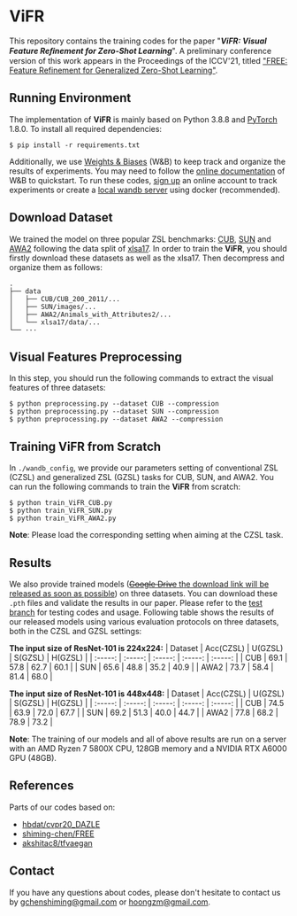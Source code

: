 # ViFR


This repository contains the training codes for the paper  "***ViFR: Visual Feature Reﬁnement for Zero-Shot Learning***". A preliminary conference version of this work appears in the Proceedings of the ICCV'21, titled ["FREE: Feature Refinement for Generalized Zero-Shot Learning"](https://openaccess.thecvf.com/content/ICCV2021/papers/Chen_FREE_Feature_Refinement_for_Generalized_Zero-Shot_Learning_ICCV_2021_paper.pdf).

<!-- ![](figs/ViFR.png) -->


## Running Environment
The implementation of **ViFR** is mainly based on Python 3.8.8 and [PyTorch](https://pytorch.org/) 1.8.0. To install all required dependencies:
```
$ pip install -r requirements.txt
```
Additionally, we use [Weights & Biases](https://wandb.ai/site) (W&B) to keep track and organize the results of experiments. You may need to follow the [online documentation](https://docs.wandb.ai/quickstart) of W&B to quickstart. To run these codes, [sign up](https://app.wandb.ai/login?signup=true) an online account to track experiments or create a [local wandb server](https://hub.docker.com/r/wandb/local) using docker (recommended).

## Download Dataset 

We trained the model on three popular ZSL benchmarks: [CUB](http://www.vision.caltech.edu/visipedia/CUB-200-2011.html), [SUN](http://cs.brown.edu/~gmpatter/sunattributes.html) and [AWA2](http://cvml.ist.ac.at/AwA2/) following the data split of [xlsa17](http://datasets.d2.mpi-inf.mpg.de/xian/xlsa17.zip). In order to train the **ViFR**, you should firstly download these datasets as well as the xlsa17. Then decompress and organize them as follows: 
```
.
├── data
│   ├── CUB/CUB_200_2011/...
│   ├── SUN/images/...
│   ├── AWA2/Animals_with_Attributes2/...
│   └── xlsa17/data/...
└── ···
```


## Visual Features Preprocessing

In this step, you should run the following commands to extract the visual features of three datasets:

```
$ python preprocessing.py --dataset CUB --compression
$ python preprocessing.py --dataset SUN --compression
$ python preprocessing.py --dataset AWA2 --compression
```

## Training ViFR from Scratch
In `./wandb_config`, we provide our parameters setting of conventional ZSL (CZSL) and generalized ZSL (GZSL) tasks for CUB, SUN, and AWA2. You can run the following commands to train the **ViFR** from scratch:

```
$ python train_ViFR_CUB.py
$ python train_ViFR_SUN.py 
$ python train_ViFR_AWA2.py 
```
**Note**: Please load the corresponding setting when aiming at the CZSL task.

## Results
We also provide trained models ([~~Google Drive~~ the download link will be released as soon as possible]()) on three datasets. You can download these `.pth` files and validate the results in our paper. Please refer to the [test branch]() for testing codes and usage.
Following table shows the results of our released models using various evaluation protocols on three datasets, both in the CZSL and GZSL settings:

**The input size of ResNet-101 is 224x224:**
| Dataset | Acc(CZSL) | U(GZSL) | S(GZSL) | H(GZSL) |
| :-----: | :-----: | :-----: | :-----: | :-----: |
| CUB | 69.1 | 57.8 | 62.7 | 60.1 |
| SUN | 65.6 | 48.8 | 35.2 | 40.9 |
| AWA2 | 73.7 | 58.4 | 81.4 | 68.0 |

**The input size of ResNet-101 is 448x448:**
| Dataset | Acc(CZSL) | U(GZSL) | S(GZSL) | H(GZSL) |
| :-----: | :-----: | :-----: | :-----: | :-----: |
| CUB | 74.5 | 63.9 | 72.0 | 67.7 |
| SUN | 69.2 | 51.3 | 40.0 | 44.7 |
| AWA2 | 77.8 | 68.2 | 78.9 | 73.2 |

**Note**:  The training of our models and all of above results are run on a server with an AMD Ryzen 7 5800X CPU, 128GB memory and a NVIDIA RTX A6000 GPU (48GB).


## References
Parts of our codes based on:
* [hbdat/cvpr20_DAZLE](https://github.com/hbdat/cvpr20_DAZLE)
* [shiming-chen/FREE](https://github.com/shiming-chen/FREE)
* [akshitac8/tfvaegan](https://github.com/akshitac8/tfvaegan)

## Contact
If you have any questions about codes, please don't hesitate to contact us by gchenshiming@gmail.com or hoongzm@gmail.com.
